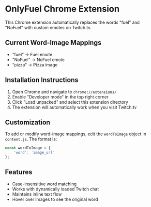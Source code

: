 # OnlyFuel Chrome Extension

This Chrome extension automatically replaces the words "fuel" and "NoFuel" with custom emotes on Twitch.tv.

## Current Word-Image Mappings

- "fuel" → Fuel emote
- "NoFuel" → NoFuel emote
- "pizza" → Pizza image

## Installation Instructions

1. Open Chrome and navigate to `chrome://extensions/`
2. Enable "Developer mode" in the top right corner
3. Click "Load unpacked" and select this extension directory
4. The extension will automatically work when you visit Twitch.tv

## Customization

To add or modify word-image mappings, edit the `wordToImage` object in `content.js`. The format is:

```javascript
const wordToImage = {
    'word': 'image_url'
};
```

## Features

- Case-insensitive word matching
- Works with dynamically loaded Twitch chat
- Maintains inline text flow
- Hover over images to see the original word
